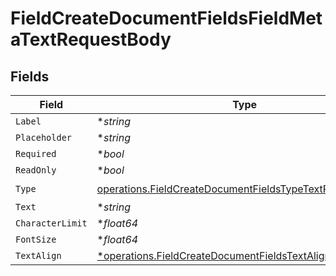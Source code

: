# FieldCreateDocumentFieldsFieldMetaTextRequestBody


## Fields

| Field                                                                                                                                | Type                                                                                                                                 | Required                                                                                                                             | Description                                                                                                                          |
| ------------------------------------------------------------------------------------------------------------------------------------ | ------------------------------------------------------------------------------------------------------------------------------------ | ------------------------------------------------------------------------------------------------------------------------------------ | ------------------------------------------------------------------------------------------------------------------------------------ |
| `Label`                                                                                                                              | **string*                                                                                                                            | :heavy_minus_sign:                                                                                                                   | N/A                                                                                                                                  |
| `Placeholder`                                                                                                                        | **string*                                                                                                                            | :heavy_minus_sign:                                                                                                                   | N/A                                                                                                                                  |
| `Required`                                                                                                                           | **bool*                                                                                                                              | :heavy_minus_sign:                                                                                                                   | N/A                                                                                                                                  |
| `ReadOnly`                                                                                                                           | **bool*                                                                                                                              | :heavy_minus_sign:                                                                                                                   | N/A                                                                                                                                  |
| `Type`                                                                                                                               | [operations.FieldCreateDocumentFieldsTypeTextRequestBody2](../../models/operations/fieldcreatedocumentfieldstypetextrequestbody2.md) | :heavy_check_mark:                                                                                                                   | N/A                                                                                                                                  |
| `Text`                                                                                                                               | **string*                                                                                                                            | :heavy_minus_sign:                                                                                                                   | N/A                                                                                                                                  |
| `CharacterLimit`                                                                                                                     | **float64*                                                                                                                           | :heavy_minus_sign:                                                                                                                   | N/A                                                                                                                                  |
| `FontSize`                                                                                                                           | **float64*                                                                                                                           | :heavy_minus_sign:                                                                                                                   | N/A                                                                                                                                  |
| `TextAlign`                                                                                                                          | [*operations.FieldCreateDocumentFieldsTextAlignText](../../models/operations/fieldcreatedocumentfieldstextaligntext.md)              | :heavy_minus_sign:                                                                                                                   | N/A                                                                                                                                  |